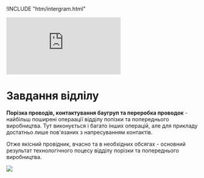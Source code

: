 !INCLUDE "htm/intergram.html"

![](https://chart.googleapis.com/chart?chs=180x180&amp;cht=qr&amp;chl=https://rep-a.treba.ml/Zavdannya-vіdlіlu.html)

# Завдання відлілу


**Порізка проводів, контактування баугруп та переробка проводок** - найбільш поширені операації відділу попізки та попереднього виробництва. Тут виконується і багато інших операцій, але для прикладу достатньо лише пов'язаних з напресуванням контактів.

Отже якісний провідник, вчасно та в необхідних обсягах - основний результат технологічного поцесу  відділу порізки та попереднього виробництва.

![](https://4to.treba.ml/upload/2020/12/26/20201226164117-f091b7ae.png)